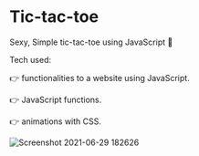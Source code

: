 # Tic-tac-toe

Sexy, Simple tic-tac-toe using JavaScript 🎲

Tech used: 

👉 functionalities to a website using JavaScript.

👉 JavaScript functions.

👉 animations with CSS.


![Screenshot 2021-06-29 182626](https://user-images.githubusercontent.com/83070569/123805499-be916780-d90b-11eb-9b77-d36d3b1746d8.png)

